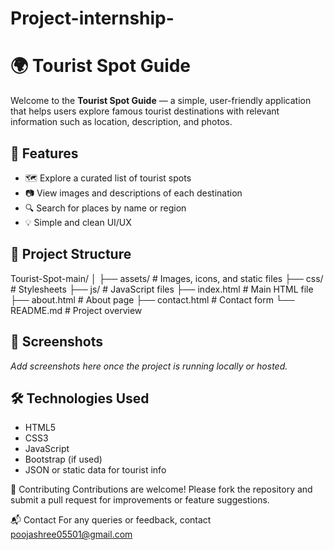 # Project-internship-

# 🌍 Tourist Spot Guide

Welcome to the **Tourist Spot Guide** — a simple, user-friendly application that helps users explore famous tourist destinations with relevant information such as location, description, and photos.

## 🚀 Features

- 🗺️ Explore a curated list of tourist spots
- 📷 View images and descriptions of each destination
- 🔍 Search for places by name or region
- 💡 Simple and clean UI/UX

## 📁 Project Structure

Tourist-Spot-main/
│
├── assets/ # Images, icons, and static files
├── css/ # Stylesheets
├── js/ # JavaScript files
├── index.html # Main HTML file
├── about.html # About page
├── contact.html # Contact form
└── README.md # Project overview


## 📸 Screenshots

*Add screenshots here once the project is running locally or hosted.*

## 🛠️ Technologies Used

- HTML5
- CSS3
- JavaScript
- Bootstrap (if used)
- JSON or static data for tourist info

🤝 Contributing
Contributions are welcome! Please fork the repository and submit a pull request for improvements or feature suggestions.

📬 Contact
For any queries or feedback, contact poojashree05501@gmail.com



